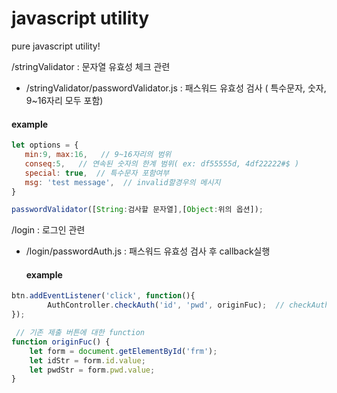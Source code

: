 
# javascript utility
pure javascript utility!


/stringValidator : 문자열 유효성 체크 관련
 - /stringValidator/passwordValidator.js : 패스워드 유효성 검사 ( 특수문자, 숫자, 9~16자리 모두 포함)
 
  #### example
 ```javascript
let options = {
	min:9, max:16,   // 9~16자리의 범위
	conseq:5,	// 연속된 숫자의 한계 범위( ex: df55555d, 4df22222#$ ) 
	special: true,  // 특수문자 포함여부
	msg: 'test message',  // invalid할경우의 메시지
}

passwordValidator([String:검사할 문자열],[Object:위의 옵션]);

```


/login : 로그인 관련
 - /login/passwordAuth.js : 패스워드 유효성 검사 후 callback실행
 
   #### example
 ```javascript
btn.addEventListener('click', function(){
		 AuthController.checkAuth('id', 'pwd', originFuc);  // checkAuth(id의 element, pwd의 element, callback함수);
});

  // 기존 제출 버튼에 대한 function
function originFuc() {
     let form = document.getElementById('frm');
     let idStr = form.id.value;
     let pwdStr = form.pwd.value;
}
```

